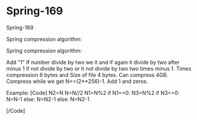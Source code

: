 # Spring-169
Spring-169

Spring compression algorithm:

Spring compression algorithm:

Add "1" If number divide by two we it and if again it divide by two after minus 1 if not divide by two or it not divide by two two times minus 1. Times compression 6 bytes and Size of file 4 bytes. Can compress 4GB. Compress while we get N<=(2**256)-1. Add 1 and zeros.

Example:
[Code]
N2=N
N=N//2
N1=N%2
if N1==0:
    N3=N%2
    if N3==0:
        N=N-1
    else:
        N=N2-1
else:
    N=N2-1

[/Code]





